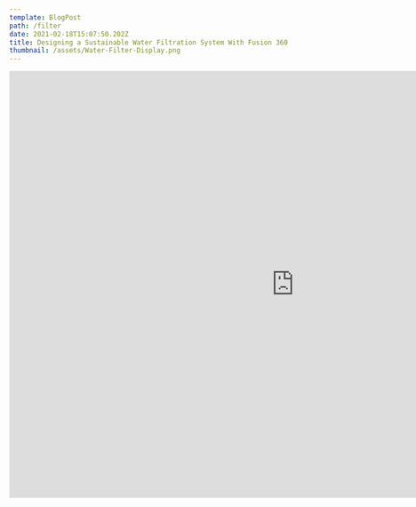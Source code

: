 ```yaml
---
template: BlogPost
path: /filter
date: 2021-02-18T15:07:50.202Z
title: Designing a Sustainable Water Filtration System With Fusion 360
thumbnail: /assets/Water-Filter-Display.png
---
```

<center>

<iframe src="https://ithaca27.autodesk360.com/shares/public/SH56a43QTfd62c1cd968ca112a14e5b722e1?mode=embed" width="1024" height="768" allowfullscreen="true" webkitallowfullscreen="true" mozallowfullscreen="true"  frameborder="0"></iframe>

</center>
